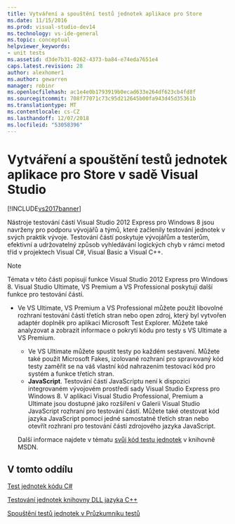 ```yaml
---
title: Vytváření a spouštění testů jednotek aplikace pro Store
ms.date: 11/15/2016
ms.prod: visual-studio-dev14
ms.technology: vs-ide-general
ms.topic: conceptual
helpviewer_keywords:
- unit tests
ms.assetid: d3de7b31-0262-4373-ba84-e74eda7651e4
caps.latest.revision: 28
author: alexhomer1
ms.author: gewarren
manager: robinr
ms.openlocfilehash: ac1e4e0b1793919b0ecad633e264df623cb4fd8f
ms.sourcegitcommit: 708f77071c73c95d212645b00fa943d45d35361b
ms.translationtype: MT
ms.contentlocale: cs-CZ
ms.lasthandoff: 12/07/2018
ms.locfileid: "53058396"
---
```

# <a name="create-and-run-unit-tests-for-a-store-app-in-visual-studio"></a>Vytváření a spouštění testů jednotek aplikace pro Store v sadě Visual Studio
[!INCLUDE[vs2017banner](../includes/vs2017banner.md)]

Nástroje testování částí Visual Studio 2012 Express pro Windows 8 jsou navrženy pro podporu vývojářů a týmů, které začlenily testování jednotek v svých praktik vývoje. Testování částí poskytuje vývojářům a testerům, efektivní a udržovatelný způsob vyhledávání logických chyb v rámci metod tříd v projektech Visual C#, Visual Basic a Visual C++.

> [!NOTE]
>  Témata v této části popisují funkce Visual Studio 2012 Express pro Windows 8. Visual Studio Ultimate, VS Premium a VS Professional poskytují další funkce pro testování částí.
>
> - Ve VS Ultimate, VS Premium a VS Professional můžete použít libovolné rozhraní testování částí třetích stran nebo open zdroj, který byl vytvořen adaptér doplněk pro aplikaci Microsoft Test Explorer. Můžete také analyzovat a zobrazit informace o pokrytí kódu pro testy s VS Ultimate a VS Premium.
>   -   Ve VS Ultimate můžete spustit testy po každém sestavení. Můžete také použít Microsoft Fakes, izolované rozhraní pro spravovaný kód testy zaměřit se na váš vlastní kód nahrazením testovací kód pro systém a funkce třetích stran.
>   -   **JavaScript**. Testování částí JavaScriptu není k dispozici integrovaném vývojovém prostředí sady Visual Studio Express pro Windows 8. V aplikaci Visual Studio Professional, Premium a Ultimate jsou dostupné jako rozšíření v Galerii Visual Studio JavaScript rozhraní pro testování částí. Můžete také otestovat kód jazyka JavaScript pomocí jedné samostatné třetích stran nebo otevřít rozhraní pro testování částí zdrojového jazyka JavaScript.
>
>   Další informace najdete v tématu [svůj kód testu jednotek](../test/unit-test-your-code.md) v knihovně MSDN.

## <a name="in-this-section"></a>V tomto oddílu
 [Test jednotek kódu C#](../test/unit-testing-visual-csharp-code-in-a-store-app.md)

 [Testování jednotek knihovny DLL jazyka C++](../test/unit-testing-a-visual-cpp-dll-for-store-apps.md)

 [Spouštění testů jednotek v Průzkumníku testů](../test/run-unit-tests-for-store-apps-in-visual-studio.md)
